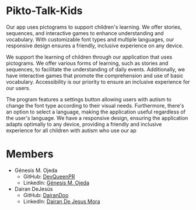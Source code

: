 # Pikto-Talk-Kids
Our app uses pictograms to support children's learning. We offer stories, sequences, and interactive games to enhance understanding and vocabulary. With customizable font types and multiple languages, our responsive design ensures a friendly, inclusive experience on any device.

We support the learning of children through our application that uses pictograms. We offer various forms of learning, such as stories and sequences, to facilitate the understanding of daily events. Additionally, we have interactive games that promote the comprehension and use of basic vocabulary. Accessibility is our priority to ensure an inclusive experience for our users.

The program features a settings button allowing users with autism to change the font type according to their visual needs. Furthermore, there's an option to select a language, making the application useful regardless of the user's language. We have a responsive design, ensuring the application adapts optimally to any device, providing a friendly and inclusive experience for all children with autism who use our ap

# Members 
- Génesis M. Ojeda
  - GitHub: [DevQueenPR](https://github.com/DevQueenPR)
  - LinkedIn: [Génesis M. Ojeda](https://www.linkedin.com/in/g%C3%A9nesis-ojeda-451576302?utm_source=share&utm_campaign=share_via&utm_content=profile&utm_medium=android_app)
- Dairan DeJesús
  - GitHub: [DairanDoo](https://github.com/DairaDoo)
  - LinkedIn: [Dairan De Jesus Mora](https://www.linkedin.com/in/dairandejesusmora/)
